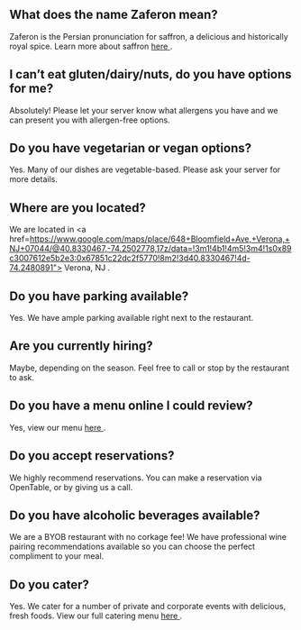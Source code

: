 ## What does the name Zaferon mean?
Zaferon is the Persian pronunciation for saffron, a delicious and historically
royal spice. Learn more about saffron <a href="https://en.wikipedia.org/wiki/Saffron"> here </a>.
## I can’t eat gluten/dairy/nuts, do you have options for me?
Absolutely! Please let your server know what allergens you have and we
can present you with allergen-free options.

## Do you have vegetarian or vegan options?
Yes. Many of our dishes are vegetable-based. Please ask your server for
more details.

## Where are you located?
We are located in <a href=https://www.google.com/maps/place/648+Bloomfield+Ave,+Verona,+NJ+07044/@40.8330467,-74.2502778,17z/data=!3m1!4b1!4m5!3m4!1s0x89c3007612e5b2e3:0x67851c22dc2f5770!8m2!3d40.8330467!4d-74.2480891"> Verona, NJ </a>. 

## Do you have parking available?
Yes. We have ample parking available right next to the restaurant.

## Are you currently hiring?
Maybe, depending on the season. Feel free to call or stop by the
restaurant to ask.

## Do you have a menu online I could review?
Yes, view our menu <a href="/menu.html"> here </a>. 
## Do you accept reservations?
We highly recommend reservations. You can make a reservation via
OpenTable, or by giving us a call.

## Do you have alcoholic beverages available?
We are a BYOB restaurant with no corkage fee! We have professional
wine pairing recommendations available so you can choose the perfect
compliment to your meal.

## Do you cater?
Yes. We cater for a number of private and corporate events with delicious,
fresh foods. View our full catering menu <a href="/menu.html"> here </a>.